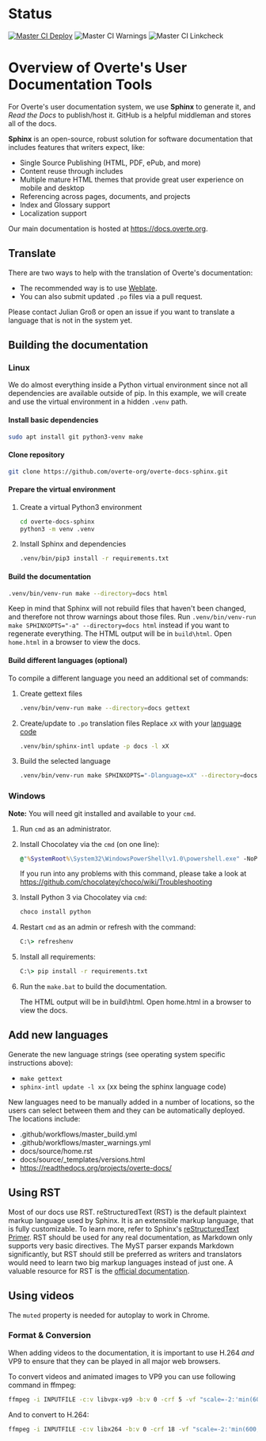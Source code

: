 # Status

[![Master CI Deploy](https://readthedocs.org/projects/overte-docs/badge/?version=latest)](http://docs.overte.org/en/latest/?badge=latest) ![Master CI Warnings](https://github.com/overte-org/vircadia-docs-sphinx/actions/workflows/master_warnings.yml/badge.svg) ![Master CI Linkcheck](https://github.com/overte-org/vircadia-docs-sphinx/actions/workflows/master_linkcheck.yml/badge.svg)


# Overview of Overte's User Documentation Tools

For Overte's user documentation system, we use **Sphinx** to generate it, and *Read the Docs* to publish/host it. GitHub is a helpful middleman and stores all of the docs.

**Sphinx** is an open-source, robust solution for software documentation that includes features that writers expect, like:

* Single Source Publishing (HTML, PDF, ePub, and more)
* Content reuse through includes
* Multiple mature HTML themes that provide great user experience on mobile and desktop
* Referencing across pages, documents, and projects
* Index and Glossary support
* Localization support

Our main documentation is hosted at https://docs.overte.org.


## Translate

There are two ways to help with the translation of Overte's documentation:
* The recommended way is to use [Weblate](https://hosted.weblate.org/projects/overte/overte-documentation/).
* You can also submit updated `.po` files via a pull request.

Please contact Julian Groß or open an issue if you want to translate a language that is not in the system yet.


## Building the documentation
### Linux

We do almost everything inside a Python virtual environment since not all dependencies are available outside of pip.
In this example, we will create and use the virtual environment in a hidden `.venv` path.

#### Install basic dependencies

```bash
sudo apt install git python3-venv make
```


#### Clone repository

```bash
git clone https://github.com/overte-org/overte-docs-sphinx.git
```


#### Prepare the virtual environment

1. Create a virtual Python3 environment
    ```bash
    cd overte-docs-sphinx
    python3 -m venv .venv
    ```

2. Install Sphinx and dependencies
    ```bash
    .venv/bin/pip3 install -r requirements.txt
    ```


#### Build the documentation

```bash
.venv/bin/venv-run make --directory=docs html
```
Keep in mind that Sphinx will not rebuild files that haven't been changed, and therefore not throw warnings about those files.
Run `.venv/bin/venv-run make SPHINXOPTS="-a" --directory=docs html` instead if you want to regenerate everything.
The HTML output will be in `build\html`. Open `home.html` in a browser to view the docs.


#### Build different languages (optional)

To compile a different language you need an additional set of commands:
1. Create gettext files
    ```bash
    .venv/bin/venv-run make --directory=docs gettext
    ```

2. Create/update to `.po` translation files
    Replace `xX` with your [language code](https://www.sphinx-doc.org/en/master/usage/configuration.html#confval-language)
    ```bash
    .venv/bin/sphinx-intl update -p docs -l xX
    ```

3. Build the selected language
    ```bash
    .venv/bin/venv-run make SPHINXOPTS="-Dlanguage=xX" --directory=docs html
    ```


### Windows

**Note:** You will need git installed and available to your `cmd`.

1. Run `cmd` as an administrator.
2. Install Chocolatey via the `cmd` (on one line):

    ```bat
    @"%SystemRoot%\System32\WindowsPowerShell\v1.0\powershell.exe" -NoProfile -InputFormat None -ExecutionPolicy Bypass -Command "iex ((New-Object System.Net.WebClient).DownloadString('https://chocolatey.org/install.ps1'))" && SET "PATH=%PATH%;%ALLUSERSPROFILE%\chocolatey\bin"
    ```
    If you run into any problems with this command, please take a look at https://github.com/chocolatey/choco/wiki/Troubleshooting

3. Install Python 3 via Chocolatey via `cmd`:

    ```bat
    choco install python
    ```

4. Restart `cmd` as an admin or refresh with the command:

    ```bat
    C:\> refreshenv
    ```
5. Install all requirements:

    ```bat
    C:\> pip install -r requirements.txt
    ```

6. Run the `make.bat` to build the documentation.

    The HTML output will be in build\html. Open home.html in a browser to view the docs.


## Add new languages

Generate the new language strings (see operating system specific instructions above):
- `make gettext`
- `sphinx-intl update -l xx` (xx being the sphinx language code)

New languages need to be manually added in a number of locations, so the users can select between them and they can be automatically deployed.
The locations include:
- .github/workflows/master_build.yml
- .github/workflows/master_warnings.yml
- docs/source/home.rst
- docs/source/_templates/versions.html
- https://readthedocs.org/projects/overte-docs/


## Using RST

Most of our docs use RST. reStructuredText (RST) is the default plaintext markup language used by Sphinx. It is an extensible markup language, that is fully customizable. To learn more, refer to Sphinx's [reStructuredText Primer](https://www.sphinx-doc.org/en/2.0/usage/restructuredtext/basics.html).
RST should be used for any real documentation, as Markdown only supports very basic directives.
The MyST parser expands Markdown significantly, but RST should still be preferred as writers and translators would need to learn two big markup languages instead of just one.
A valuable resource for RST is the [official documentation](https://docutils.sourceforge.io/docs/ref/rst/restructuredtext.html).


## Using videos

The `muted` property is needed for autoplay to work in Chrome.


### Format & Conversion

When adding videos to the documentation, it is important to use H.264 *and* VP9 to ensure that they can be played in all major web browsers.

To convert videos and animated images to VP9 you can use following command in ffmpeg:

```bash
ffmpeg -i INPUTFILE -c:v libvpx-vp9 -b:v 0 -crf 5 -vf "scale=-2:'min(600,ih)'" -cpu-used 5 -row-mt 1 -c:a libopus -b:a 96K _static/videos/OUTPUTFILE.webm
```

And to convert to H.264:

```bash
ffmpeg -i INPUTFILE -c:v libx264 -b:v 0 -crf 18 -vf "scale=-2:'min(600,ih)'" -c:a libfdk_aac -b:a 96K _static/videos/OUTPUTFILE.mp4
```
